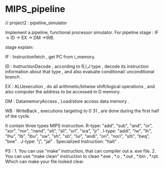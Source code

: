 # MIPS_pipeline
  // project2 : pipeline_simulator

Implement a pipeline, functional processor simulator.
For pipeline stage : IF -> ID -> EX -> DM ->WB.

stage explain:

IF : Instructionfetch , get PC from i_memory.

ID : InstructionDecode , according to R,I,J type , decode its instruction 
	information about that type , and also evaluate conditional/
	unconditional branch .
	
EX : ALUexecution , do all arithmetic/bitwise shift/logical operations , and 
	also computer the address to be accessed in D memory.
	
DM : DatamemoryAccess , Load/store access data memory .

WB : WriteBack , executions targeting to $0~$31 , are done during the first half of tke cycle.


It contain three types MIPS instruction.
  R-type:
	"add", "sub", "and", "or", "xor", "nor", "nand", "slt",
	"sll", "srl", "sra", "jr" .
  I-type:
	"addi", "lw", "lh", "lhu", "lb", "lbu", "sw", "sh",
	"sb", "lui", "andi", "ori", "nori", "slti", "beq", "bne" .
  J-type:
	"j", "jal" .
  Specialized Instruction: 
	"halt" .


PS : 1. You can use "make" instruction, that can compiler out a .exe file.
     2. You can use "make clean" instruction to clean *.exe , *.o , *.out , *.bin , *.rpt.
	Which can make your file looked clear.
